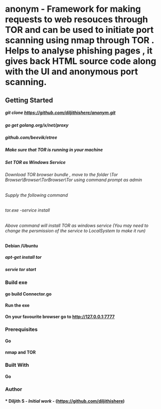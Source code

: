 # anonym - Framework for making requests to web resouces through TOR and can be used to initiate port scanning using nmap through TOR . Helps to analyse phishing pages , it gives back HTML source code along with the UI and anonymous port scanning.

## Getting Started

##### git clone https://github.com/diljithishere/anonym.git
##### go get golang.org/x/net/proxy
##### github.com/beevik/etree

##### Make sure that TOR is running in your machine

##### Set TOR as Windows Service
###### Download TOR browser bundle , move to the folder \Tor Browser\Browser\TorBrowser\Tor using command prompt as admin
###### Supply the following command 
###### tor.exe -service install 
###### Above command will install TOR as windows service (You may need to change the persmission of the service to LocalSystem to make it run)

####  Debian /Ubuntu 
##### apt-get install tor
##### servie tor start

### Build exe 
#### go build Connector.go 
#### Run the exe 
#### On your favourite browser go to http://127.0.0.1:7777

### Prerequisites
#### Go 
#### nmap and TOR

### Built With
#### Go 

### Author
#### * **Diljith S** - *Initial work* - (https://github.com/diljithishere)